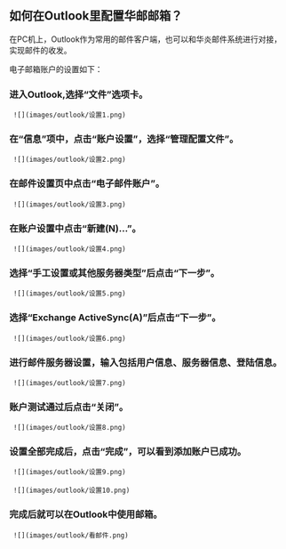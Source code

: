 ## 如何在Outlook里配置华邮邮箱？

在PC机上，Outlook作为常用的邮件客户端，也可以和华炎邮件系统进行对接，实现邮件的收发。

电子邮箱账户的设置如下：

### 进入Outlook,选择“文件”选项卡。

	 ![](images/outlook/设置1.png)

### 在“信息”项中，点击“账户设置”，选择“管理配置文件”。

	 ![](images/outlook/设置2.png)

### 在邮件设置页中点击“电子邮件账户”。

	 ![](images/outlook/设置3.png)

### 在账户设置中点击“新建(N)...”。

	 ![](images/outlook/设置4.png)

### 选择“手工设置或其他服务器类型”后点击“下一步”。

	 ![](images/outlook/设置5.png)

### 选择“Exchange ActiveSync(A)”后点击“下一步”。

	 ![](images/outlook/设置6.png)

### 进行邮件服务器设置，输入包括用户信息、服务器信息、登陆信息。

	 ![](images/outlook/设置7.png)

### 账户测试通过后点击“关闭”。

	 ![](images/outlook/设置8.png)

### 设置全部完成后，点击“完成”，可以看到添加账户已成功。

	 ![](images/outlook/设置9.png)

	 ![](images/outlook/设置10.png)

### 完成后就可以在Outlook中使用邮箱。

	 ![](images/outlook/看邮件.png)

